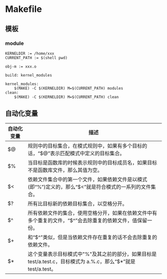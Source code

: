 # Makefile  
## 模板   
### module
```
KERNELDIR := /home/xxx
CURRENT_PATH := $(shell pwd)

obj-m := xxx.o

build: kernel_modules

kernel_modules:
    $(MAKE) -C $(KERNELDIR) M=$(CURRENT_PATH) modules
clean:
    $(MAKE) -C $(KERNELDIR) M=$(CURRENT_PATH) clean
```  

## 自动化变量  
|自动化变量|描述|
|---|---|
|$@|规则中的目标集合，在模式规则中，如果有多个目标的话，“$@”表示匹配模式中定义的目标集合。|
|$%|当目标是函数库的时候表示规则中的目标成员名，如果目标不是函数库文件，那么其值为空。|
|$<|依赖文件集合中的第一个文件，如果依赖文件是以模式(即“%”)定义的，那么“$<”就是符合模式的一系列的文件集合。|
|$?|所有比目标新的依赖目标集合，以空格分开。|
|$^|所有依赖文件的集合，使用空格分开，如果在依赖文件中有多个重复的文件，“$^”会去除重复的依赖文件，值保留一份。|
|$+|和“$^”类似，但是当依赖文件存在重复的话不会去除重复的依赖文件。|
|$*|这个变量表示目标模式中"%"及其之前的部分，如果目标是 test/a.test.c，目标模式为 a.%.c，那么“$*”就是 test/a.test。|

